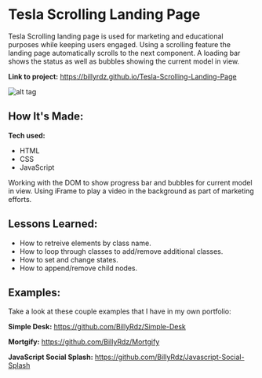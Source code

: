 # Tesla Scrolling Landing Page

Tesla Scrolling landing page is used for marketing and educational purposes while keeping users engaged. Using a scrolling feature the landing page automatically scrolls to the next component. A loading bar shows the status as well as bubbles showing the current model in view.

**Link to project:** https://billyrdz.github.io/Tesla-Scrolling-Landing-Page

![alt tag](https://billyrdz.com/wp-content/uploads/2022/05/tesla-landing-page.gif)

## How It's Made:

**Tech used:**

- HTML
- CSS
- JavaScript

Working with the DOM to show progress bar and bubbles for current model in view. Using iFrame to play a video in the background as part of marketing efforts.

## Lessons Learned:

- How to retreive elements by class name.
- How to loop through classes to add/remove additional classes.
- How to set and change states.
- How to append/remove child nodes.

## Examples:

Take a look at these couple examples that I have in my own portfolio:

**Simple Desk:** https://github.com/BillyRdz/Simple-Desk

**Mortgify:** https://github.com/BillyRdz/Mortgify

**JavaScript Social Splash:** https://github.com/BillyRdz/Javascript-Social-Splash
